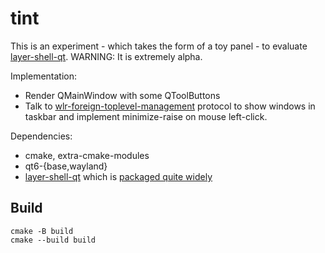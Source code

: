 # tint

This is an experiment - which takes the form of a toy panel - to evaluate
[layer-shell-qt]. WARNING: It is extremely alpha.

Implementation:
- Render QMainWindow with some QToolButtons
- Talk to [wlr-foreign-toplevel-management] protocol to show windows in taskbar
  and implement minimize-raise on mouse left-click.

Dependencies:
- cmake, extra-cmake-modules
- qt6-{base,wayland}
- [layer-shell-qt] which is [packaged quite widely]

## Build

```
cmake -B build
cmake --build build
```

[layer-shell-qt]: https://invent.kde.org/plasma/layer-shell-qt
[packaged quite widely]: https://repology.org/project/layer-shell-qt/versions
[wlr-foreign-toplevel-management]: https://gitlab.freedesktop.org/wlroots/wlr-protocols/-/blob/master/unstable/wlr-foreign-toplevel-management-unstable-v1.xml
